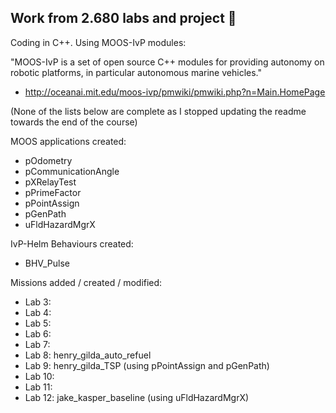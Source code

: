 ## Work from 2.680 labs and project :speedboat:

Coding in C++.
Using MOOS-IvP modules:

  "MOOS-IvP is a set of open source C++ modules for providing autonomy on robotic platforms, in particular autonomous marine vehicles."

- http://oceanai.mit.edu/moos-ivp/pmwiki/pmwiki.php?n=Main.HomePage

(None of the lists below are complete as I stopped updating the readme towards the end of the course)

MOOS applications created:
  - pOdometry
  - pCommunicationAngle
  - pXRelayTest
  - pPrimeFactor
  - pPointAssign
  - pGenPath
  - uFldHazardMgrX

IvP-Helm Behaviours created:
  - BHV_Pulse

Missions added / created / modified:
  - Lab  3:
  - Lab  4: 
  - Lab  5: 
  - Lab  6:
  - Lab  7:
  - Lab  8: henry_gilda_auto_refuel
  - Lab  9: henry_gilda_TSP (using pPointAssign and pGenPath)
  - Lab 10:
  - Lab 11:
  - Lab 12: jake_kasper_baseline (using uFldHazardMgrX)
